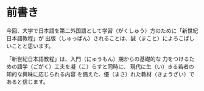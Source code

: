 # 前書き

今回、大学で日本語を第二外国語として学習（がくしゅう）方のために「新世紀日本語教程」が
出版（しゅっぱん）されることは、誠（まこと）によろこばしいことと思います。

「新世紀日本語教程」は、入門（にゅうもん）期からの基礎的な
力をつけるための語学（ごがく）工夫を凝（こ）らすと同時に、
現代に生（い）きる若者の知的な興味に応じられる内容
を備えた、優（まさ）れた教材（きょうざい）であると信じます。
